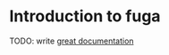 # Introduction to fuga

TODO: write [great documentation](http://jacobian.org/writing/great-documentation/what-to-write/)
